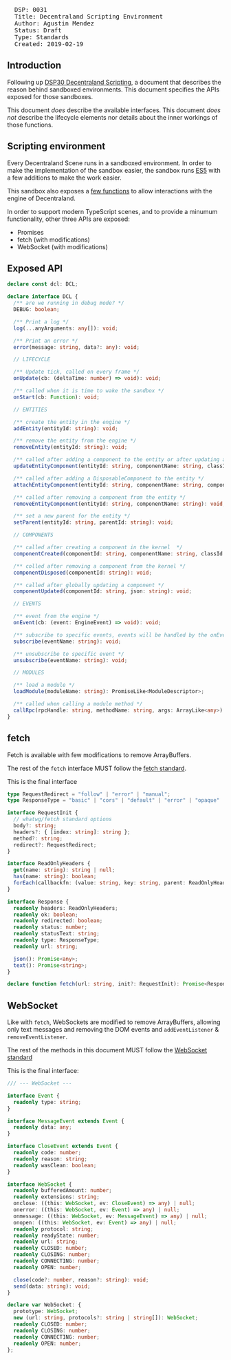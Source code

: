 <pre>
  DSP: 0031
  Title: Decentraland Scripting Environment
  Author: Agustin Mendez <agus@decentraland.org>
  Status: Draft
  Type: Standards
  Created: 2019-02-19
</pre>

## Introduction

Following up [DSP30 Decentraland Scripting](0030.md), a document that describes
the reason behind sandboxed environments. This document specifies the APIs
exposed for those sandboxes.

This document _does_ describe the available interfaces.
This document _does not_ describe the lifecycle elements nor details about the
inner workings of those functions.

## Scripting environment

Every Decentraland Scene runs in a sandboxed environment. In order to make the
implementation of the sandbox easier, the sandbox runs
[ES5](https://es5.github.io/) with a few additions to make the work easier.

This sandbox also exposes a [few functions](#Exposed-API) to allow interactions
with the engine of Decentraland.

In order to support modern TypeScript scenes, and to provide a minumum
functionality, other three APIs are exposed:

- Promises
- fetch (with modifications)
- WebSocket (with modifications)

## Exposed API

```ts
declare const dcl: DCL;

declare interface DCL {
  /** are we running in debug mode? */
  DEBUG: boolean;

  /** Print a log */
  log(...anyArguments: any[]): void;

  /** Print an error */
  error(message: string, data?: any): void;

  // LIFECYCLE

  /** Update tick, called on every frame */
  onUpdate(cb: (deltaTime: number) => void): void;

  /** called when it is time to wake the sandbox */
  onStart(cb: Function): void;

  // ENTITIES

  /** create the entity in the engine */
  addEntity(entityId: string): void;

  /** remove the entity from the engine */
  removeEntity(entityId: string): void;

  /** called after adding a component to the entity or after updating a component */
  updateEntityComponent(entityId: string, componentName: string, classId: number, json: string): void;

  /** called after adding a DisposableComponent to the entity */
  attachEntityComponent(entityId: string, componentName: string, componentId: string): void;

  /** called after removing a component from the entity */
  removeEntityComponent(entityId: string, componentName: string): void;

  /** set a new parent for the entity */
  setParent(entityId: string, parentId: string): void;

  // COMPONENTS

  /** called after creating a component in the kernel  */
  componentCreated(componentId: string, componentName: string, classId: number): void;

  /** colled after removing a component from the kernel */
  componentDisposed(componentId: string): void;

  /** called after globally updating a component */
  componentUpdated(componentId: string, json: string): void;

  // EVENTS

  /** event from the engine */
  onEvent(cb: (event: EngineEvent) => void): void;

  /** subscribe to specific events, events will be handled by the onEvent function */
  subscribe(eventName: string): void;

  /** unsubscribe to specific event */
  unsubscribe(eventName: string): void;

  // MODULES

  /** load a module */
  loadModule(moduleName: string): PromiseLike<ModuleDescriptor>;

  /** called when calling a module method */
  callRpc(rpcHandle: string, methodName: string, args: ArrayLike<any>): PromiseLike<any>;
}
```

## fetch

Fetch is available with few modifications to remove ArrayBuffers.

The rest of the `fetch` interface MUST follow the
[fetch standard](https://fetch.spec.whatwg.org/).

This is the final interface

```ts
type RequestRedirect = "follow" | "error" | "manual";
type ResponseType = "basic" | "cors" | "default" | "error" | "opaque" | "opaqueredirect";

interface RequestInit {
  // whatwg/fetch standard options
  body?: string;
  headers?: { [index: string]: string };
  method?: string;
  redirect?: RequestRedirect;
}

interface ReadOnlyHeaders {
  get(name: string): string | null;
  has(name: string): boolean;
  forEach(callbackfn: (value: string, key: string, parent: ReadOnlyHeaders) => void, thisArg?: any): void;
}

interface Response {
  readonly headers: ReadOnlyHeaders;
  readonly ok: boolean;
  readonly redirected: boolean;
  readonly status: number;
  readonly statusText: string;
  readonly type: ResponseType;
  readonly url: string;

  json(): Promise<any>;
  text(): Promise<string>;
}

declare function fetch(url: string, init?: RequestInit): Promise<Response>;
```

## WebSocket

Like with `fetch`, WebSockets are modified to remove ArrayBuffers, allowing only
text messages and removing the DOM events and `addEventListener` &
`removeEventListener`.

The rest of the methods in this document MUST follow the
[WebSocket standard](https://www.w3.org/TR/websockets/)

This is the final interface:

```ts
/// --- WebSocket ---

interface Event {
  readonly type: string;
}

interface MessageEvent extends Event {
  readonly data: any;
}

interface CloseEvent extends Event {
  readonly code: number;
  readonly reason: string;
  readonly wasClean: boolean;
}

interface WebSocket {
  readonly bufferedAmount: number;
  readonly extensions: string;
  onclose: ((this: WebSocket, ev: CloseEvent) => any) | null;
  onerror: ((this: WebSocket, ev: Event) => any) | null;
  onmessage: ((this: WebSocket, ev: MessageEvent) => any) | null;
  onopen: ((this: WebSocket, ev: Event) => any) | null;
  readonly protocol: string;
  readonly readyState: number;
  readonly url: string;
  readonly CLOSED: number;
  readonly CLOSING: number;
  readonly CONNECTING: number;
  readonly OPEN: number;

  close(code?: number, reason?: string): void;
  send(data: string): void;
}

declare var WebSocket: {
  prototype: WebSocket;
  new (url: string, protocols?: string | string[]): WebSocket;
  readonly CLOSED: number;
  readonly CLOSING: number;
  readonly CONNECTING: number;
  readonly OPEN: number;
};
```
